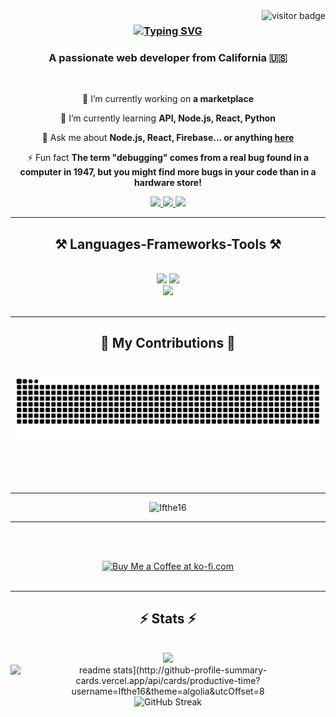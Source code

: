 <img align="right" src="https://visitor-badge.laobi.icu/badge?page_id=Ifthe16" alt="visitor badge"/>

<h3 align="center">
<a href="https://git.io/typing-svg"><img src="https://readme-typing-svg.herokuapp.com?font=Righteous&size=25&duration=3000&pause=1000&background=0000FF00&width=435&lines=Hi+There!+%F0%9F%91%8B;Welcome+to+my+GitHub+%F0%9F%92%9C;Let%E2%80%99s+build+something+together!+%F0%9F%9A%80" alt="Typing SVG" /></a>
</h3>


<h3 align="center">A passionate web developer from California 🇺🇸</h3>

<br/>

<div align="center">
 
 🔭 I’m currently working on **a marketplace**
 
 🌱 I’m currently learning **API, Node.js, React, Python**

💬 Ask me about **Node.js, React, Firebase... or anything [here](https://github.com/Ifthe16/Ifthe16/issues)**

⚡ Fun fact **The term "debugging" comes from a real bug found in a computer in 1947, but you might find more bugs in your code than in a hardware store!**

 </div>
 
<div align="center"> 
  <a href="mailto:@gmail.com">
    <img src="https://img.shields.io/badge/Gmail-333333?style=for-the-badge&logo=gmail&logoColor=red" />
  </a>
  <a href="https://linkedin.com/" target="_blank">
    <img src="https://img.shields.io/badge/LinkedIn-0077B5?style=for-the-badge&logo=linkedin&logoColor=white" target="_blank" />
  </a>
  <a href="https://github.com" target="_blank">
     <img src="https://img.shields.io/badge/Portfolio-FF5722?style=for-the-badge&logo=todoist&logoColor=white" target="_blank" /> <!-- sqlite, safari, google-chrome are other good icon options -->
  </a>
</div>

 <hr/>
 
<h2 align="center">⚒️ Languages-Frameworks-Tools ⚒️</h2>
<br/>
<div align="center">
    <img src="https://skillicons.dev/icons?i=html,css,tailwind,javascript,react,vscode,github,figma,git,bootstrap,mui" />
    <img src="https://skillicons.dev/icons?i=nodejs,express,python,typescript,firebase,mongodb,nextjs,mysql,vscode,codepen" /><br>
    <img src="https://skillicons.dev/icons?i=blender,bash,aiscript,bots,devto,ai,netlify,notion,ps,powershell,pycharm,replit,wordpress,cloudflare,devto,discord,discordjs,django,c,cs,cpp,docker,flask,gcp,gmail,gitlab,instagram,linkedin,linux,npm,ps,powershell,py,pycharm,svg,twitter,unity,vercel,vite,visualstudio,windows,xd" /><br>
</div>

<br/>
<hr/>

<div align="center">
  <h2>🐍 My Contributions 🐍</h2>
  <br>
  <img alt="snake eating my contributions" src="https://raw.githubusercontent.com/Ifthe16/Ifthe16/output/github-contribution-grid-snake.svg" />
 
  
  <br/><br/><br/>
</div>
<hr>
<p align="center"> <img src="https://github-profile-trophy.vercel.app/?username=Ifthe16" alt="Ifthe16" /></p>

<hr/>


<br/><br/>


<div align="center">
<a href='https://ko-fi.com/' target='_blank'><img height='64' style='border:0px;height:64px;' src='https://storage.ko-fi.com/cdn/kofi1.png?v=3' border='0' alt='Buy Me a Coffee at ko-fi.com' /></a>
</div>

<br/>

<hr>
<h2 align="center">⚡ Stats ⚡</h2>
<br>

<div align=center>
  <img  src="http://github-profile-summary-cards.vercel.app/api/cards/stats?username=Ifthe16&theme=algolia" />
  <img src="https://github-readme-stats-salesp07.vercel.app/api?username=Ifthe16&count_private=true&show_icons=true&theme=react&rank_icon=github&border_radius=10" alt="readme stats](http://github-profile-summary-cards.vercel.app/api/cards/productive-time?username=Ifthe16&theme=algolia&utcOffset=8" />
  <br/>
 <img src="http://github-profile-summary-cards.vercel.app/api/cards/profile-details?username=Ifthe16&theme=algolia" alt="GitHub Streak" /> 
</div>

